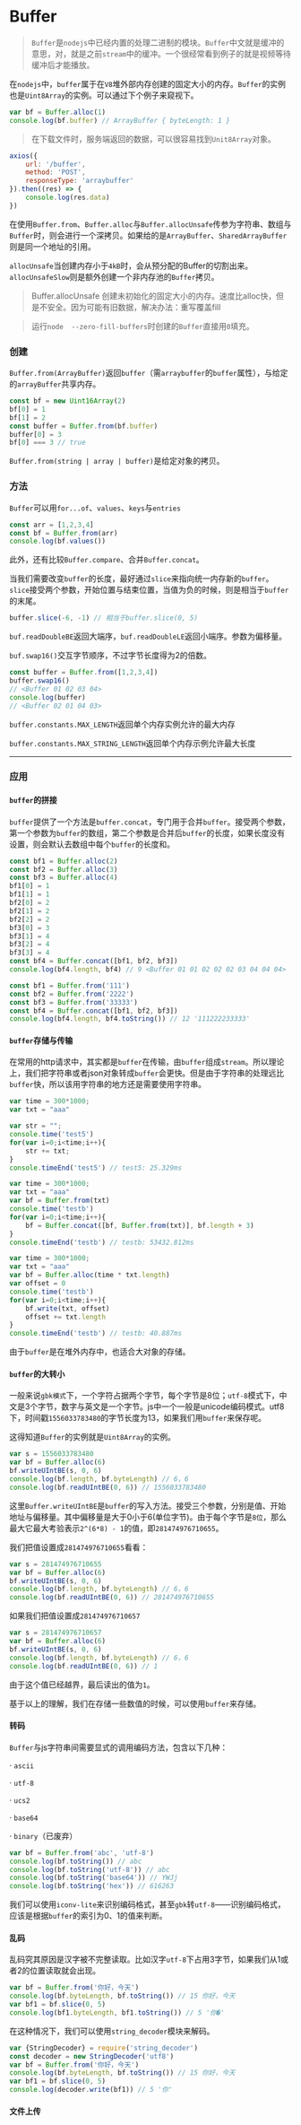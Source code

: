 # Buffer

> `Buffer`是`nodejs`中已经内置的处理二进制的模块。`Buffer`中文就是缓冲的意思，对，就是之前`stream`中的缓冲。一个很经常看到例子的就是视频等待缓冲后才能播放。

在`nodejs`中，`buffer`属于在`V8`堆外部内存创建的固定大小的内存。`Buffer`的实例也是`Uint8Array`的实例。可以通过下个例子来窥视下。

```javascript
var bf = Buffer.alloc(1)
console.log(bf.buffer) // ArrayBuffer { byteLength: 1 }
```

> 在下载文件时，服务端返回的数据，可以很容易找到`Unit8Array`对象。

```javascript
axios({
	url: '/buffer',
	method: 'POST',
	responseType: 'arraybuffer'
}).then((res) => {
	console.log(res.data)
})
```

在使用`Buffer.from`、`Buffer.alloc`与`Buffer.allocUnsafe`传参为字符串、数组与`Buffer`时，则会进行一个深拷贝。如果给的是`ArrayBuffer`、`SharedArrayBuffer`则是同一个地址的引用。

`allocUnsafe`当创建内存小于`4kB`时，会从预分配的Buffer的切割出来。`allocUnsafeSlow`则是额外创建一个非内存池的`Buffer`拷贝。

> Buffer.allocUnsafe 创建未初始化的固定大小的内存。速度比alloc快，但是不安全。因为可能有旧数据，解决办法：重写覆盖fill

> 运行`node  --zero-fill-buffers`时创建的`Buffer`直接用`0`填充。

### 创建

`Buffer.from(ArrayBuffer)`返回`buffer`（需`arraybuffer`的`buffer`属性），与给定的`arrayBuffer`共享内存。

```javascript
const bf = new Uint16Array(2)
bf[0] = 1
bf[1] = 2
const buffer = Buffer.from(bf.buffer)
buffer[0] = 3
bf[0] === 3 // true
```

`Buffer.from(string | array | buffer)`是给定对象的拷贝。

### 方法

`Buffer`可以用`for...of`、`values`、`keys`与`entries`

```javascript
const arr = [1,2,3,4]
const bf = Buffer.from(arr)
console.log(bf.values())
```

此外，还有比较`Buffer.compare`、合并`Buffer.concat`。

当我们需要改变`buffer`的长度，最好通过`slice`来指向统一内存新的`buffer`。`slice`接受两个参数，开始位置与结束位置，当值为负的时候，则是相当于`buffer`的末尾。

```javascript
buffer.slice(-6, -1) // 相当于buffer.slice(0, 5)
```

`buf.readDoubleBE`返回大端序，`buf.readDoubleLE`返回小端序。参数为偏移量。

`buf.swap16()`交互字节顺序，不过字节长度得为2的倍数。

```javascript
const buffer = Buffer.from([1,2,3,4])
buffer.swap16()
// <Buffer 01 02 03 04>
console.log(buffer)
// <Buffer 02 01 04 03>
```

`buffer.constants.MAX_LENGTH`返回单个内存实例允许的最大内存

`buffer.constants.MAX_STRING_LENGTH`返回单个内存示例允许最大长度

---

### 应用

#### `buffer`的拼接

`buffer`提供了一个方法是`buffer.concat`，专门用于合并`buffer`。接受两个参数，第一个参数为`buffer`的数组，第二个参数是合并后`buffer`的长度，如果长度没有设置，则会默认去数组中每个`buffer`的长度和。

```javascript
const bf1 = Buffer.alloc(2)
const bf2 = Buffer.alloc(3)
const bf3 = Buffer.alloc(4)
bf1[0] = 1
bf1[1] = 1
bf2[0] = 2
bf2[1] = 2
bf2[2] = 2
bf3[0] = 3
bf3[1] = 4
bf3[2] = 4
bf3[3] = 4
const bf4 = Buffer.concat([bf1, bf2, bf3])
console.log(bf4.length, bf4) // 9 <Buffer 01 01 02 02 02 03 04 04 04>

const bf1 = Buffer.from('111')
const bf2 = Buffer.from('2222')
const bf3 = Buffer.from('33333')
const bf4 = Buffer.concat([bf1, bf2, bf3])
console.log(bf4.length, bf4.toString()) // 12 '111222233333'

```

#### `buffer`存储与传输

在常用的http请求中，其实都是`buffer`在传输，由`buffer`组成`stream`。所以理论上，我们把字符串或者json对象转成`buffer`会更快。但是由于字符串的处理远比`buffer`快，所以该用字符串的地方还是需要使用字符串。

```javascript
var time = 300*1000;
var txt = "aaa"

var str = "";
console.time('test5')
for(var i=0;i<time;i++){
    str += txt;
}
console.timeEnd('test5') // test5: 25.329ms

var time = 300*1000;
var txt = "aaa"
var bf = Buffer.from(txt)
console.time('testb')
for(var i=0;i<time;i++){
    bf = Buffer.concat([bf, Buffer.from(txt)], bf.length + 3)
}
console.timeEnd('testb') // testb: 53432.812ms

var time = 300*1000;
var txt = "aaa"
var bf = Buffer.alloc(time * txt.length)
var offset = 0
console.time('testb')
for(var i=0;i<time;i++){
    bf.write(txt, offset)
    offset += txt.length
}
console.timeEnd('testb') // testb: 40.887ms
```

由于`buffer`是在堆外内存中，也适合大对象的存储。


#### `buffer`的大转小


一般来说`gbk模式`下，一个字符占据两个字节，每个字节是8位；`utf-8`模式下，中文是3个字节，数字与英文是一个字节。js中一个一般是unicode编码模式。utf8下，时间戳`1556033783480`的字节长度为13，如果我们用`buffer`来保存呢。

这得知道`Buffer`的实例就是`Uint8Array`的实例。

```javascript
var s = 1556033783480
var bf = Buffer.alloc(6)
bf.writeUIntBE(s, 0, 6)
console.log(bf.length, bf.byteLength) // 6，6
console.log(bf.readUIntBE(0, 6)) // 1556033783480
```

这里`Buffer.writeUIntBE`是`buffer`的写入方法。接受三个参数，分别是值、开始地址与偏移量。其中偏移量是大于0小于6(单位字节)。由于每个字节是`8位`，那么最大它最大考验表示`2^(6*8) - 1`的值，即`281474976710655`。

我们把值设置成`281474976710655`看看：

```javascript
var s = 281474976710655
var bf = Buffer.alloc(6)
bf.writeUIntBE(s, 0, 6)
console.log(bf.length, bf.byteLength) // 6，6
console.log(bf.readUIntBE(0, 6)) // 281474976710655
```

如果我们把值设置成`281474976710657`

```javascript
var s = 281474976710657
var bf = Buffer.alloc(6)
bf.writeUIntBE(s, 0, 6)
console.log(bf.length, bf.byteLength) // 6，6
console.log(bf.readUIntBE(0, 6)) // 1
```

由于这个值已经越界，最后读出的值为`1`。

基于以上的理解，我们在存储一些数值的时候，可以使用`buffer`来存储。


#### 转码

`Buffer`与js字符串间需要显式的调用编码方法，包含以下几种：

· `ascii`

· `utf-8`

· `ucs2`

· `base64`

· `binary`（已废弃）

```javascript
var bf = Buffer.from('abc', 'utf-8')
console.log(bf.toString()) // abc
console.log(bf.toString('utf-8')) // abc
console.log(bf.toString('base64')) // YWJj
console.log(bf.toString('hex')) // 616263
```

我们可以使用`iconv-lite`来识别编码格式，甚至`gbk`转`utf-8`——识别编码格式，应该是根据`buffer`的索引为0、1的值来判断。

#### 乱码

乱码究其原因是汉字被不完整读取。比如汉字`utf-8`下占用3字节，如果我们从1或者2的位置读取就会出现。

```javascript
var bf = Buffer.from('你好，今天')
console.log(bf.byteLength, bf.toString()) // 15 你好，今天
var bf1 = bf.slice(0, 5)
console.log(bf1.byteLength, bf1.toString()) // 5 '你�'
```

在这种情况下，我们可以使用`string_decoder`模块来解码。

```javascript
var {StringDecoder} = require('string_decoder')
const decoder = new StringDecoder('utf8')
var bf = Buffer.from('你好，今天')
console.log(bf.byteLength, bf.toString()) // 15 你好，今天
var bf1 = bf.slice(0, 5)
console.log(decoder.write(bf1)) // 5 '你'
```

#### 文件上传

